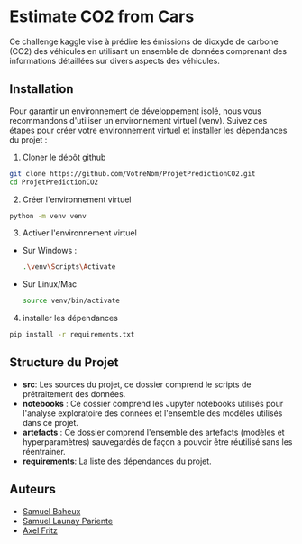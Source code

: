 # Estimate CO2 from Cars

Ce challenge kaggle vise à prédire les émissions de dioxyde de carbone (CO2) des véhicules en utilisant un ensemble de données comprenant des informations détaillées sur divers aspects des véhicules.

## Installation

Pour garantir un environnement de développement isolé, nous vous recommandons d'utiliser un environnement virtuel (venv). Suivez ces étapes pour créer votre environnement virtuel et installer les dépendances du projet :

1. Cloner le dépôt github
```bash
git clone https://github.com/VotreNom/ProjetPredictionCO2.git
cd ProjetPredictionCO2
```
2. Créer l'environnement virtuel
```bash
python -m venv venv
```

3. Activer l'environnement virtuel

- Sur Windows : 
    ```bash
  .\venv\Scripts\Activate
    ```
- Sur Linux/Mac
    ```bash
  source venv/bin/activate
    ```

4. installer les dépendances

```bash
pip install -r requirements.txt
```

## Structure du Projet

- **src**: Les sources du projet, ce dossier comprend le scripts de prétraitement des données.
- **notebooks** : Ce dossier comprend les Jupyter notebooks utilisés pour l'analyse exploratoire des données et l'ensemble des modèles utilisés dans ce projet.
- **artefacts** : Ce dossier comprend l'ensemble des artefacts (modèles et hyperparamètres) sauvegardés de façon a pouvoir être réutilisé sans les réentrainer.
- **requirements**: La liste des dépendances du projet.

## Auteurs

- [Samuel Baheux](https://github.com/SamuelBaheux)
- [Samuel Launay Pariente](https://github.com/samuel-LP)
- [Axel Fritz](https://github.com/AxelFritz1)